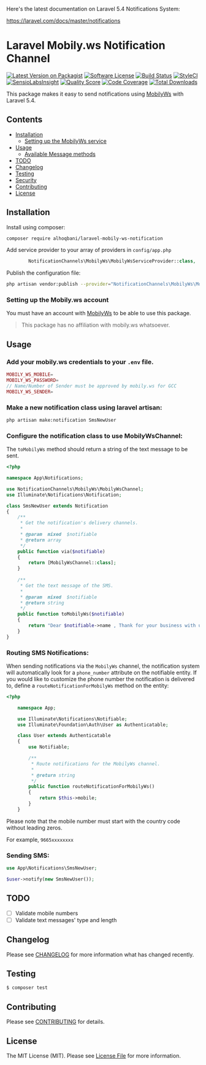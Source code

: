 Here's the latest documentation on Laravel 5.4 Notifications System: 

https://laravel.com/docs/master/notifications

# Laravel Mobily.ws Notification Channel

[![Latest Version on Packagist](https://img.shields.io/packagist/v/alhoqbani/laravel-mobily-ws-notification.svg?style=flat-square)](https://packagist.org/packages/alhoqbani/laravel-mobily-ws-notification)
[![Software License](https://img.shields.io/badge/license-MIT-brightgreen.svg?style=flat-square)](LICENSE.md)
[![Build Status](https://img.shields.io/travis/alhoqbani/laravel-mobily-ws-notification/master.svg?style=flat-square)](https://travis-ci.org/alhoqbani/laravel-mobily-ws-notification)
[![StyleCI](https://styleci.io/repos/:style_ci_id/shield)](https://styleci.io/repos/:style_ci_id)
[![SensioLabsInsight](https://img.shields.io/sensiolabs/i/:sensio_labs_id.svg?style=flat-square)](https://insight.sensiolabs.com/projects/:sensio_labs_id)
[![Quality Score](https://img.shields.io/scrutinizer/g/alhoqbani/laravel-mobily-ws-notification.svg?style=flat-square)](https://scrutinizer-ci.com/g/alhoqbani/laravel-mobily-ws-notification)
[![Code Coverage](https://img.shields.io/scrutinizer/coverage/g/alhoqbani/laravel-mobily-ws-notification/master.svg?style=flat-square)](https://scrutinizer-ci.com/g/alhoqbani/laravel-mobily-ws-notification/?branch=master)
[![Total Downloads](https://img.shields.io/packagist/dt/alhoqbani/laravel-mobily-ws-notification.svg?style=flat-square)](https://packagist.org/packages/alhoqbani/laravel-mobily-ws-notification)

This package makes it easy to send notifications using [MobilyWs](https://www.mobily.ws) with Laravel 5.4.


## Contents

- [Installation](#installation)
	- [Setting up the MobilyWs service](#setting-up-the-MobilyWs-service)
- [Usage](#usage)
	- [Available Message methods](#available-message-methods)
- [TODO](#todo)
- [Changelog](#changelog)
- [Testing](#testing)
- [Security](#security)
- [Contributing](#contributing)
- [License](#license)


## Installation
Install using composer:
```bash
composer require alhoqbani/laravel-mobily-ws-notification
```
Add service provider to your array of providers in `config/app.php`
```php
        NotificationChannels\MobilyWs\MobilyWsServiceProvider::class,
```
Publish the configuration file:
```bash
php artisan vendor:publish --provider="NotificationChannels\MobilyWs\MobilyWsServiceProvider"
```
### Setting up the Mobily.ws account

You must have an account with [MobilyWs](https://www.mobily.ws)  to be able to use this package.

> This package has no affiliation with mobily.ws whatsoever. 

## Usage
### Add your mobily.ws credentials to your `.env` file.
```php
MOBILY_WS_MOBILE=
MOBILY_WS_PASSWORD=
// Name/Number of Sender must be approved by mobily.ws for GCC
MOBILY_WS_SENDER=
```

### Make a new notification class using laravel artisan:
```bash
php artisan make:notification SmsNewUser
``` 
### Configure the notification class to use MobilyWsChannel:

The `toMobilyWs` method should return a string of the text message to be sent.
```php
<?php

namespace App\Notifications;

use NotificationChannels\MobilyWs\MobilyWsChannel;
use Illuminate\Notifications\Notification;

class SmsNewUser extends Notification
{
    /**
     * Get the notification's delivery channels.
     *
     * @param  mixed  $notifiable
     * @return array
     */
    public function via($notifiable)
    {
        return [MobilyWsChannel::class];
    }
    
    /**
     * Get the text message of the SMS.
     *
     * @param  mixed  $notifiable
     * @return string 
     */
    public function toMobilyWs($notifiable)
    {
        return "Dear $notifiable->name , Thank for your business with us";
    }
}
```

### Routing SMS Notifications:

When sending notifications via the `MobilyWs` channel, the notification system will automatically look for a `phone_number` attribute on the notifiable entity.
If you would like to customize the phone number the notification is delivered to, define a `routeNotificationForMobilyWs` method on the entity:

```php
<?php

    namespace App;

    use Illuminate\Notifications\Notifiable;
    use Illuminate\Foundation\Auth\User as Authenticatable;

    class User extends Authenticatable
    {
        use Notifiable;

        /**
         * Route notifications for the MobilyWs channel.
         *
         * @return string
         */
        public function routeNotificationForMobilyWs()
        {
            return $this->mobile;
        }
    }
```

Please note that the mobile number must start with the country code without leading zeros.

For example, `9665xxxxxxxx`

### Sending SMS:
```php
use App\Notifications\SmsNewUser;

$user->notify(new SmsNewUser());
```

## TODO
- [ ] Validate mobile numbers
- [ ] Validate text messages' type and length

## Changelog

Please see [CHANGELOG](CHANGELOG.md) for more information what has changed recently.

## Testing

``` bash
$ composer test
```

## Contributing

Please see [CONTRIBUTING](CONTRIBUTING.md) for details.

## License

The MIT License (MIT). Please see [License File](LICENSE.md) for more information.
